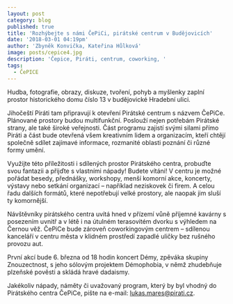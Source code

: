 ```yaml
---
layout: post
category: blog
published: true
title: 'Rozhýbejte s námi ČePiCi, pirátské centrum v Budějovicích'
date: '2018-03-01 04:19pm'
author: 'Zbyněk Konvička, Kateřina Hůlková'
image: posts/cepice4.jpg
description: 'Čepice, Piráti, centrum, coworking, '
tags:
  - ČePICE
---
```

Hudba, fotografie, obrazy, diskuze, tvoření, pohyb a myšlenky zaplní prostor historického domu číslo 13 v budějovické Hradební ulici.

Jihočeští Piráti tam připravují k otevření Pirátské centrum s názvem ČePiCe. Plánované prostory budou multifunkční. Poslouží nejen potřebám Pirátské strany, ale také široké veřejnosti. Část programu zajistí svými silami přímo Piráti a část bude otevřená všem kreativním lidem a organizacím, kteří chtějí společně sdílet zajímavé informace, rozmanité oblasti poznání či různé formy umění. 

Využijte této příležitosti i sdílených prostor Pirátského centra, probuďte svou fantazii a přijďte s vlastními nápady! Budete vítáni! V centru je možné pořádat besedy, přednášky, workshopy, menší komorní akce, koncerty, výstavy nebo setkání organizací – například neziskovek či firem. A celou řadu dalších formátů, které nepotřebují velké prostory, ale naopak jim sluší ty komornější.

Návštěvníky pirátského centra uvítá hned v přízemí vůně příjemné kavárny s posezením uvnitř a v létě i na útulném terasovitém dvorku s výhledem na Černou věž. ČePiCe bude zároveň coworkingovým centrem – sdílenou kanceláří v centru města v klidném prostředí zapadlé uličky bez rušného provozu aut.

První akcí bude 6. března od 18 hodin koncert Démy, zpěváka skupiny Znouzectnost, s jeho sólovým projektem Démophobia, v němž zhudebňuje plzeňské pověsti a skládá hravé dadaismy.

Jakékoliv nápady, náměty či uvažovaný program, který by byl vhodný do Pirátského centra ČePiCe, pište na e-mail: lukas.mares@pirati.cz.
